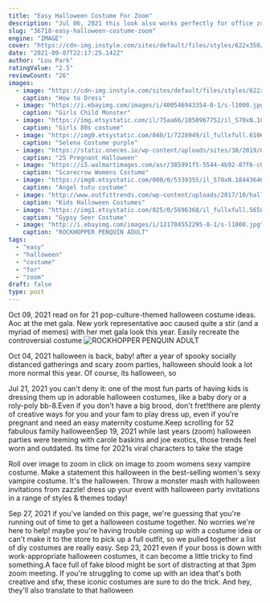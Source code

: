 ```yaml
---
title: "Easy Halloween Costume For Zoom"
description: "Jul 06, 2021 this look also works perfectly for office zoom parties or trick-or-treating with kids.  This dodgeball uniform is a classic halloween costume for a reason: it's easy, cute, and comfy"
slug: "36718-easy-halloween-costume-zoom"
engine: "IMAGE"
cover: "https://cdn-img.instyle.com/sites/default/files/styles/622x350/public/1462303507/050316-thelma-louise-lead.jpg?itok=I_ZKz7jA"
date: "2021-09-07T22:17:25.142Z"
author: "Lou Park"
ratingValue: "2.5"
reviewCount: "26"
images:
  - image: "https://cdn-img.instyle.com/sites/default/files/styles/622x350/public/1462303507/050316-thelma-louise-lead.jpg?itok=I_ZKz7jA"
    caption: "How to Dress"
  - image: "https://i.ebayimg.com/images/i/400546943354-0-1/s-l1000.jpg"
    caption: "Girls Child Monster"
  - image: "https://img.etsystatic.com/il/75aa66/1050967752/il_570xN.1050967752_ipx6.jpg?version=1"
    caption: "Girls 80s costume"
  - image: "https://img0.etsystatic.com/040/1/7228949/il_fullxfull.610667030_3zhc.jpg"
    caption: "Selena Costume purple"
  - image: "https://static.onecms.io/wp-content/uploads/sites/38/2019/08/28164310/scary-maternity-costume.jpg"
    caption: "25 Pregnant Halloween"
  - image: "https://i5.walmartimages.com/asr/385991f5-5544-4b92-87f6-c0a1cee5cf63_1.7ada6853af0db0841129047d251c242a.jpeg"
    caption: "Scarecrow Womens Costume"
  - image: "https://img0.etsystatic.com/000/0/5339355/il_570xN.184436466.jpg"
    caption: "Angel tutu costume"
  - image: "http://www.outfittrends.com/wp-content/uploads/2017/10/halloween-costumes-for-10-year-olds.png"
    caption: "Kids Halloween Costumes"
  - image: "https://img1.etsystatic.com/025/0/5696368/il_fullxfull.565841545_brmu.jpg"
    caption: "Gypsy Seer Costume"
  - image: "http://i.ebayimg.com/images/i/121704552295-0-1/s-l1000.jpg"
    caption: "ROCKHOPPER PENQUIN ADULT"
tags:
  - "easy"
  - "halloween"
  - "costume"
  - "for"
  - "zoom"
draft: false
type: post
---
```


Oct 09, 2021 read on for 21 pop-culture-themed halloween costume ideas. Aoc at the met gala. New york representative aoc caused quite a stir (and a myriad of memes) with her met gala look this year. Easily recreate the controversial costume
![ROCKHOPPER PENQUIN ADULT](http://i.ebayimg.com/images/i/121704552295-0-1/s-l1000.jpg "ROCKHOPPER PENQUIN ADULT")

Oct 04, 2021 halloween is back, baby! after a year of spooky socially distanced gatherings and scary zoom parties, halloween should look a lot more normal this year. Of course, its halloween, so
<!--inArticleAds-->

<!--galleryOne-->

Jul 21, 2021 you can't deny it: one of the most fun parts of having kids is dressing them up in adorable halloween costumes, like a baby dory or a roly-poly bb-8.Even if you don't have a big brood, don't fret!there are plenty of creative ways for you and your fam to play dress up, even if you're pregnant and need an easy maternity costume.Keep scrolling for 52 fabulous family halloweenSep 19, 2021 while last years (zoom) halloween parties were teeming with carole baskins and joe exotics, those trends feel worn and outdated. Its time for 2021s viral characters to take the stage
<!--inArticleAds-->

<!--galleryTwo-->

Roll over image to zoom in click on image to zoom  womens sexy vampire costume. Make a statement this halloween in the best-selling women's sexy vampire costume. It's the halloween. Throw a monster mash with halloween invitations from zazzle! dress up your event with halloween party invitations in a range of styles & themes today!
<!--galleryThree-->

Sep 27, 2021 if you've landed on this page, we're guessing that you're running out of time to get a halloween costume together. No worries  we're here to help! maybe you're having trouble coming up with a costume idea or can't make it to the store to pick up a full outfit, so we pulled together a list of diy costumes are really easy. Sep 23, 2021 even if your boss is down with work-appropriate halloween costumes, it can become a little tricky to find something.A face full of fake blood might be sort of distracting at that 3pm zoom meeting. If you're struggling to come up with an idea that's both creative and sfw, these iconic costumes are sure to do the trick. And hey, they'll also translate to that halloween